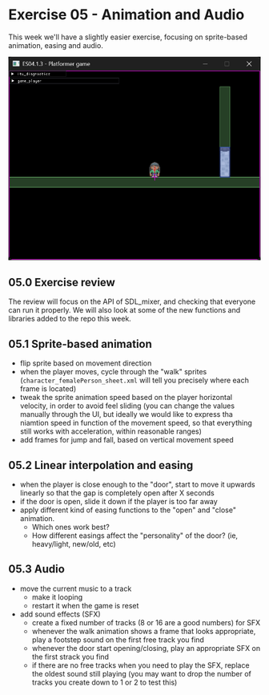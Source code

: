 # Exercise 05 - Animation and Audio
This week we'll have a slightly easier exercise, focusing on sprite-based animation, easing and audio.

![exercise_review](../media/e05_0.png)

## 05.0 Exercise review
The review will focus on the API of SDL_mixer, and checking that everyone can run it properly. We will also look at some of the new functions and libraries added to the repo this week.

## 05.1 Sprite-based animation
- flip sprite based on movement direction
- when the player moves, cycle through the "walk" sprites (`character_femalePerson_sheet.xml` will tell you precisely where each frame is located)
- tweak the sprite animation speed based on the player horizontal velocity, in order to avoid feel sliding (you can change the values manually through the UI, but ideally we would like to express tha niamtion speed in function of the movement speed, so that everything still works with acceleration, within reasonable ranges)
- add frames for jump and fall, based on vertical movement speed

## 05.2 Linear interpolation and easing
- when the player is close enough to the "door", start to move it upwards linearly so that the gap is completely open after X seconds
- if the door is open, slide it down if the player is too far away
- apply  different kind of easing functions to the "open" and "close" animation.
	- Which ones work best?
	- How different easings affect the "personality" of the door? (ie, heavy/light, new/old, etc)

## 05.3 Audio
- move the current music to a track
	- make it looping
	- restart it when the game is reset
- add sound effects (SFX)
	- create a fixed number of tracks (8 or 16 are a good numbers) for SFX
	- whenever the walk animation shows a frame that looks appropriate, play a footstep sound on the first free track you find
	- whenever the door start opening/closing, play an appropriate SFX on the first strack you find
	- if there are no free tracks when you need to play the SFX, replace the oldest sound still playing (you may want to drop the number of tracks you create down to 1 or 2 to test this)